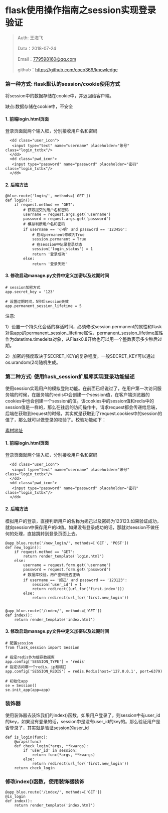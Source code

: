 

# flask使用操作指南之session实现登录验证

>Auth: 王海飞
>
>Data：2018-07-24
>
>Email：779598160@qq.com
>
>github：https://github.com/coco369/knowledge 

### 第一种方式: flask默认的session/cookie使用方式

将session中的数据存储在cookie中，并返回给客户端。

缺点:数据存储在cookie中，不安全

#### 1. 前端login.html页面

登录页面就两个输入框，分别接收用户名和密码

	  <dd class="user_icon">
	   <input type="text" name="username" placeholder="账号" class="login_txtbx"/>
	  </dd>
	  <dd class="pwd_icon">
	   <input type="password" name="password" placeholder="密码" class="login_txtbx"/>
	  </dd>

#### 2. 后端方法
	
	@blue.route('login/', methods=['GET'])
	def login():
	    if request.method == 'GET':
	        # 获取提交的用户名和密码
	        username = request.args.get('username')
	        password = request.args.get('password')
	        # 模拟判断用户名和密码
	        if username == '小明' and password == '123456':
	            # 启动permanent修改为True
	            session.permanent = True
	            # 在session中记录登录状态
	            session['login_status'] = 1
	            return '登录成功'
	        else:
	            return '登录失败'

#### 3. 修改启动manage.py文件中定义加密以及过期时间

	# session加密方式
	app.secret_key = '123'

	# 设置过期时间，5秒后session失效
	app.permanent_session_lifetime = 5

注意:

1）设置一个持久化会话的存活时间，必须修改session.permanent的属性和flask对象app的permanent\_session\_lifetime属性，permanent\_session\_lifetime属性作为datetime.timedelta对象，从Flask0.8开始也可以用一个整数表示多少秒后过期。

2）加密的强度取决于SECRET\_KEY的复杂程度。一般SECRET_KEY可以通过os.urandom(24)随机生成。


### 第二种方式: 使用flask_session扩展库实现登录功能描述

使用session实现用户的模拟登陆功能。在前面已经说过了，在用户第一次访问服务端的时候，在服务端的redis中会创建一个session值，在客户端浏览器的cookies中也会创建一个session的值。该cookies中的session值和redis中的session值是一样的，那么在往后的访问操作中，请求request都会传递给后端，后端在获取到request的时候，其实就是获取到了request.cookies中的session的值了，那么就可以做登录的校验了。校验功能如下：

[素材地址](code/第二天素材)

#### 1. 前端login.html页面

登录页面就两个输入框，分别接收用户名和密码

	  <dd class="user_icon">
	   <input type="text" name="username" placeholder="账号" class="login_txtbx"/>
	  </dd>
	  <dd class="pwd_icon">
	   <input type="password" name="password" placeholder="密码" class="login_txtbx"/>
	  </dd>


#### 2. 后端方法

模拟用户的登录，直接判断用户的名称为妲己以及密码为123123.如果验证成功，就向session中保存用户的id值。如果没有登录成功的话，那就对session不做任何的处理，直接跳转到登录页面上去。

	@app_blue.route('/new_login/', methods=['GET', 'POST'])
	def new_login():
	    if request.method == 'GET':
	        return render_template('login.html')
	    else:
	        username = request.form.get('username')
	        password = request.form.get('password')
	        # 数据库校验，用户密码是否正确
	        if username == '妲己' and password == '123123':
	            session['user_id'] = 1
	            return redirect((url_for('first.index')))
	        else:
	            return redirect(url_for('first.new_login'))
	
	
	@app_blue.route('/index/', methods=['GET'])
	def index():
	    return render_template('index.html')

#### 3. 修改启动manage.py文件中定义加密以及过期时间

	# 配置session
	from flask_session import Session	

	# 指定redis作为缓存数据库
	app.config['SESSION_TYPE'] = 'redis'
	# 指定访问哪一个redis，ip和端口
	app.config['SESSION_REDIS'] = redis.Redis(host='127.0.0.1', port=6379)
	
	# 初始化app
	se = Session()
	se.init_app(app=app)

### 装饰器

使用装饰器去装饰我们的index()函数，如果用户登录了，则session中有user_id的key，如果没有登录的话，session中是没有user_id的key的。那么验证用户是否登录了，其实就是验证session的user_id

	def is_login(func):
	    @wraps(func)
	    def check_login(*args, **kwargs):
	        if 'user_id' in session:
	            return func(*args, **kwargs)
	        else:
	            return redirect(url_for('first.new_login'))
	    return check_login

### 修改index()函数，使用装饰器装饰

	@app_blue.route('/index/', methods=['GET'])
	@is_login
	def index():
	    return render_template('index.html')